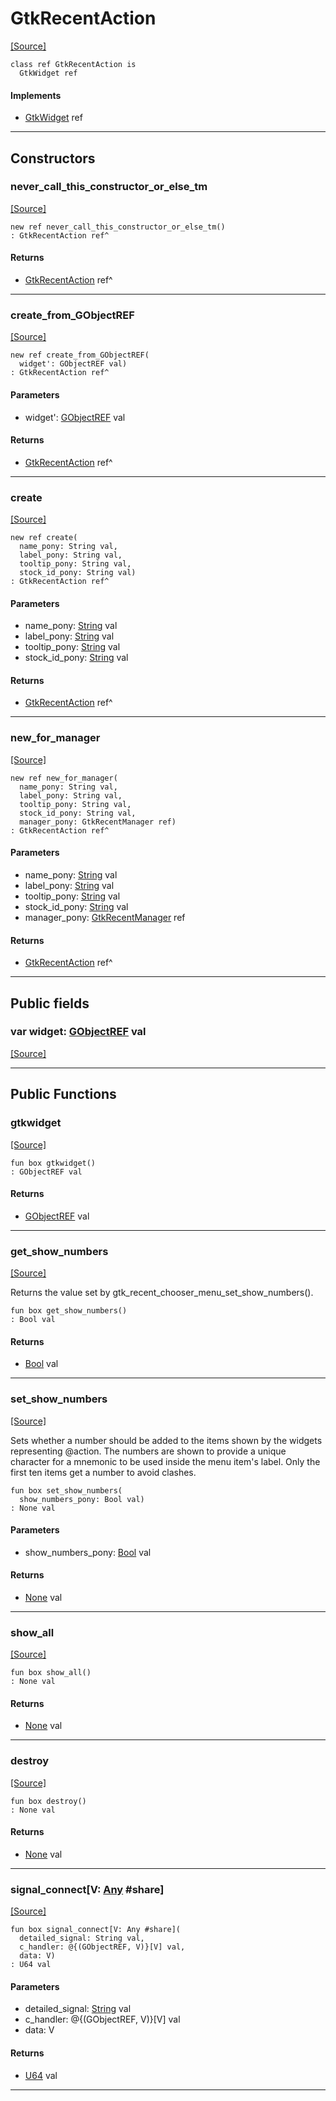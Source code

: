 # GtkRecentAction
<span class="source-link">[[Source]](src/gtk3/GtkRecentAction.md#L6)</span>
```pony
class ref GtkRecentAction is
  GtkWidget ref
```

#### Implements

* [GtkWidget](gtk3-GtkWidget.md) ref

---

## Constructors

### never_call_this_constructor_or_else_tm
<span class="source-link">[[Source]](src/gtk3/GtkRecentAction.md#L10)</span>


```pony
new ref never_call_this_constructor_or_else_tm()
: GtkRecentAction ref^
```

#### Returns

* [GtkRecentAction](gtk3-GtkRecentAction.md) ref^

---

### create_from_GObjectREF
<span class="source-link">[[Source]](src/gtk3/GtkRecentAction.md#L13)</span>


```pony
new ref create_from_GObjectREF(
  widget': GObjectREF val)
: GtkRecentAction ref^
```
#### Parameters

*   widget': [GObjectREF](gtk3-..-gobject-GObjectREF.md) val

#### Returns

* [GtkRecentAction](gtk3-GtkRecentAction.md) ref^

---

### create
<span class="source-link">[[Source]](src/gtk3/GtkRecentAction.md#L17)</span>


```pony
new ref create(
  name_pony: String val,
  label_pony: String val,
  tooltip_pony: String val,
  stock_id_pony: String val)
: GtkRecentAction ref^
```
#### Parameters

*   name_pony: [String](builtin-String.md) val
*   label_pony: [String](builtin-String.md) val
*   tooltip_pony: [String](builtin-String.md) val
*   stock_id_pony: [String](builtin-String.md) val

#### Returns

* [GtkRecentAction](gtk3-GtkRecentAction.md) ref^

---

### new_for_manager
<span class="source-link">[[Source]](src/gtk3/GtkRecentAction.md#L20)</span>


```pony
new ref new_for_manager(
  name_pony: String val,
  label_pony: String val,
  tooltip_pony: String val,
  stock_id_pony: String val,
  manager_pony: GtkRecentManager ref)
: GtkRecentAction ref^
```
#### Parameters

*   name_pony: [String](builtin-String.md) val
*   label_pony: [String](builtin-String.md) val
*   tooltip_pony: [String](builtin-String.md) val
*   stock_id_pony: [String](builtin-String.md) val
*   manager_pony: [GtkRecentManager](gtk3-GtkRecentManager.md) ref

#### Returns

* [GtkRecentAction](gtk3-GtkRecentAction.md) ref^

---

## Public fields

### var widget: [GObjectREF](gtk3-..-gobject-GObjectREF.md) val
<span class="source-link">[[Source]](src/gtk3/GtkRecentAction.md#L7)</span>



---

## Public Functions

### gtkwidget
<span class="source-link">[[Source]](src/gtk3/GtkRecentAction.md#L9)</span>


```pony
fun box gtkwidget()
: GObjectREF val
```

#### Returns

* [GObjectREF](gtk3-..-gobject-GObjectREF.md) val

---

### get_show_numbers
<span class="source-link">[[Source]](src/gtk3/GtkRecentAction.md#L24)</span>


Returns the value set by gtk_recent_chooser_menu_set_show_numbers().


```pony
fun box get_show_numbers()
: Bool val
```

#### Returns

* [Bool](builtin-Bool.md) val

---

### set_show_numbers
<span class="source-link">[[Source]](src/gtk3/GtkRecentAction.md#L30)</span>


Sets whether a number should be added to the items shown by the
widgets representing @action. The numbers are shown to provide
a unique character for a mnemonic to be used inside the menu item's
label. Only the first ten items get a number to avoid clashes.


```pony
fun box set_show_numbers(
  show_numbers_pony: Bool val)
: None val
```
#### Parameters

*   show_numbers_pony: [Bool](builtin-Bool.md) val

#### Returns

* [None](builtin-None.md) val

---

### show_all
<span class="source-link">[[Source]](src/gtk3/GtkWidget.md#L4)</span>


```pony
fun box show_all()
: None val
```

#### Returns

* [None](builtin-None.md) val

---

### destroy
<span class="source-link">[[Source]](src/gtk3/GtkWidget.md#L7)</span>


```pony
fun box destroy()
: None val
```

#### Returns

* [None](builtin-None.md) val

---

### signal_connect\[V: [Any](builtin-Any.md) #share\]
<span class="source-link">[[Source]](src/gtk3/GtkWidget.md#L10)</span>


```pony
fun box signal_connect[V: Any #share](
  detailed_signal: String val,
  c_handler: @{(GObjectREF, V)}[V] val,
  data: V)
: U64 val
```
#### Parameters

*   detailed_signal: [String](builtin-String.md) val
*   c_handler: @{(GObjectREF, V)}[V] val
*   data: V

#### Returns

* [U64](builtin-U64.md) val

---

